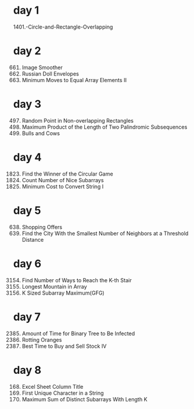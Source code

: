 # day 1 
1401.-Circle-and-Rectangle-Overlapping

# day 2
661. Image Smoother
354. Russian Doll Envelopes
462. Minimum Moves to Equal Array Elements II
     
# day 3
497. Random Point in Non-overlapping Rectangles
2002. Maximum Product of the Length of Two Palindromic Subsequences
299. Bulls and Cows

# day 4
1823. Find the Winner of the Circular Game
1248. Count Number of Nice Subarrays
2976. Minimum Cost to Convert String I

# day 5
638. Shopping Offers
1334. Find the City With the Smallest Number of Neighbors at a Threshold Distance

# day 6
3154. Find Number of Ways to Reach the K-th Stair
845. Longest Mountain in Array
1.  K Sized Subarray Maximum(GFG)

# day 7
2385. Amount of Time for Binary Tree to Be Infected
994. Rotting Oranges
188. Best Time to Buy and Sell Stock IV

# day 8
168. Excel Sheet Column Title
387. First Unique Character in a String
2461. Maximum Sum of Distinct Subarrays With Length K
